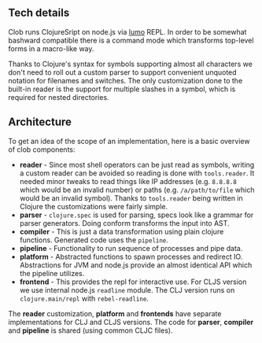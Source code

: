 ## Tech details

Clob runs ClojureSript on node.js via [lumo](https://github.com/anmonteiro/lumo/) REPL. In order to be somewhat bashward compatible there is a command mode which transforms top-level forms in a macro-like way.

Thanks to Clojure's syntax for symbols supporting almost all characters we don't need to roll out a custom parser to support convenient unquoted notation for filenames and switches. The only customization done to the built-in reader is the support for multiple slashes in a symbol, which is required for nested directories.

## Architecture

To get an idea of the scope of an implementation, here is a basic overview of clob components:
- **reader** - Since most shell operators can be just read as symbols, writing a custom reader can be avoided so reading is done with `tools.reader`. It needed minor tweaks to read things like IP addresses (e.g. `8.8.8.8` which would be an invalid number) or paths (e.g. `/a/path/to/file` which would be an invalid symbol). Thanks to `tools.reader` being written in Clojure the customizations were fairly simple.
- **parser** - `clojure.spec` is used for parsing, specs look like a grammar for parser generators. Doing conform transforms the input into AST.
- **compiler** - This is just a data transformation using plain clojure functions. Generated code uses the `pipeline`.
- **pipeline** - Functionality to run sequence of processes and pipe data.
- **platform** - Abstracted functions to spawn processes and redirect IO. Abstractions for JVM and node.js provide an almost identical API which the pipeline utilizes.
- **frontend** - This provides the repl for interactive use. For CLJS version we use internal node.js `readline` module. The CLJ version runs on `clojure.main/repl` with `rebel-readline`.

The **reader** customization, **platform** and **frontends** have separate implementations for CLJ and CLJS versions. The code for **parser**, **compiler** and **pipeline** is shared (using common CLJC files).
